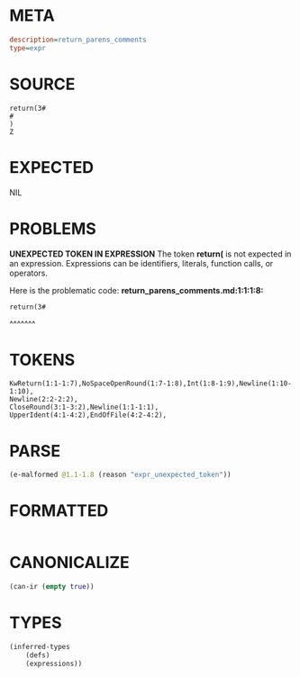 # META
~~~ini
description=return_parens_comments
type=expr
~~~
# SOURCE
~~~roc
return(3#
#
)
Z
~~~
# EXPECTED
NIL
# PROBLEMS
**UNEXPECTED TOKEN IN EXPRESSION**
The token **return(** is not expected in an expression.
Expressions can be identifiers, literals, function calls, or operators.

Here is the problematic code:
**return_parens_comments.md:1:1:1:8:**
```roc
return(3#
```
^^^^^^^


# TOKENS
~~~zig
KwReturn(1:1-1:7),NoSpaceOpenRound(1:7-1:8),Int(1:8-1:9),Newline(1:10-1:10),
Newline(2:2-2:2),
CloseRound(3:1-3:2),Newline(1:1-1:1),
UpperIdent(4:1-4:2),EndOfFile(4:2-4:2),
~~~
# PARSE
~~~clojure
(e-malformed @1.1-1.8 (reason "expr_unexpected_token"))
~~~
# FORMATTED
~~~roc

~~~
# CANONICALIZE
~~~clojure
(can-ir (empty true))
~~~
# TYPES
~~~clojure
(inferred-types
	(defs)
	(expressions))
~~~
